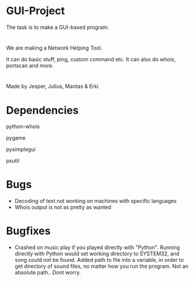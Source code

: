 # GUI-Project
The task is to make a GUI-based program.
#
We are making a Network Helping Tool.

It can do basic stuff, ping, custom command etc. It can also do whois, portscan and more.

#    
Made by Jesper, Julius, Mantas & Erki
#

# Dependencies
python-whois

pygame

pysimplegui

psutil

# Bugs
- Decoding of text not working on machines with specific languages
- Whois output is not as pretty as wanted

# Bugfixes
- Crashed on music play if you played directly with "Python". Running directly with Python would set working directory to SYSTEM32, and song could not be found. Added path to file into a variable, in order to get directory of sound files, no matter how you run the program.
 Not an absolute path.. Dont worry.
